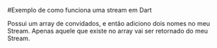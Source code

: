 #Exemplo de como funciona uma stream em Dart

Possui um array de convidados, e então adiciono dois nomes no meu Stream. Apenas aquele que existe no array vai ser retornado do meu Stream.
